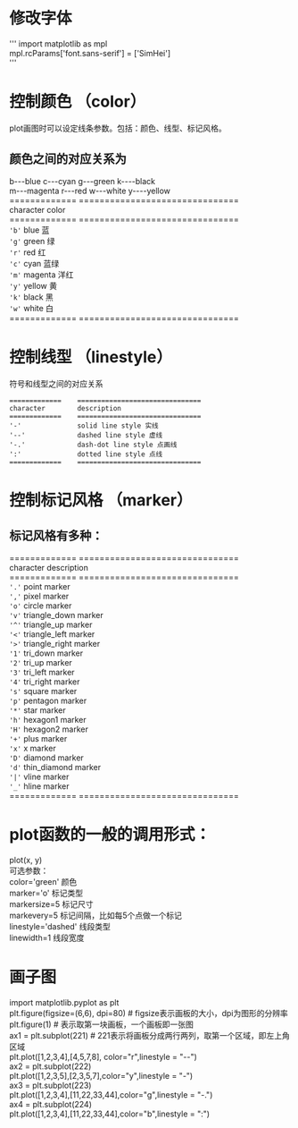 # 修改字体  
'''
import matplotlib as mpl  
mpl.rcParams['font.sans-serif'] = ['SimHei']  
'''
# 控制颜色 （color）  
plot画图时可以设定线条参数。包括：颜色、线型、标记风格。  

## 颜色之间的对应关系为  
b---blue   c---cyan  g---green    k----black  
m---magenta r---red  w---white    y----yellow  
    =============    ===============================  
    character        color  
    =============    ===============================  
    ``'b'``          blue 蓝  
    ``'g'``          green 绿  
    ``'r'``          red 红  
    ``'c'``          cyan 蓝绿  
    ``'m'``          magenta 洋红  
    ``'y'``          yellow 黄  
    ``'k'``          black 黑  
    ``'w'``          white 白  
    =============    ===============================  
# 控制线型 （linestyle）

符号和线型之间的对应关系

    =============    ===============================
    character        description
    =============    ===============================
    '-'              solid line style 实线
    '--'             dashed line style 虚线
    '-.'             dash-dot line style 点画线
    ':'              dotted line style 点线
    =============    ===============================

# 控制标记风格 （marker）
## 标记风格有多种：
=============    ===============================  
    character           description  
    =============    ===============================  
    ``'.'``          point marker  
    ``','``          pixel marker  
    ``'o'``          circle marker  
    ``'v'``          triangle_down marker  
    ``'^'``          triangle_up marker  
    ``'<'``          triangle_left marker  
    ``'>'``          triangle_right marker  
    ``'1'``          tri_down marker  
    ``'2'``          tri_up marker  
    ``'3'``          tri_left marker  
    ``'4'``          tri_right marker  
    ``'s'``          square marker  
    ``'p'``          pentagon marker  
    ``'*'``          star marker  
    ``'h'``          hexagon1 marker  
    ``'H'``          hexagon2 marker  
    ``'+'``          plus marker  
    ``'x'``          x marker  
    ``'D'``          diamond marker  
    ``'d'``          thin_diamond marker  
    ``'|'``          vline marker  
    ``'_'``          hline marker  
    =============    ===============================  
# plot函数的一般的调用形式：  
plot(x, y)  
    可选参数：  
        color='green'       颜色  
        marker='o'          标记类型  
        markersize=5        标记尺寸  
        markevery=5         标记间隔，比如每5个点做一个标记  
        linestyle='dashed'  线段类型  
        linewidth=1         线段宽度  
# 画子图
import  matplotlib.pyplot as plt  
plt.figure(figsize=(6,6), dpi=80)    # figsize表示画板的大小，dpi为图形的分辨率  
plt.figure(1)  # 表示取第一块画板，一个画板即一张图  
ax1 = plt.subplot(221)   # 221表示将画板分成两行两列，取第一个区域，即左上角区域  
plt.plot([1,2,3,4],[4,5,7,8], color="r",linestyle = "--")  
ax2 = plt.subplot(222)  
plt.plot([1,2,3,5],[2,3,5,7],color="y",linestyle = "-")  
ax3 = plt.subplot(223)  
plt.plot([1,2,3,4],[11,22,33,44],color="g",linestyle = "-.")  
ax4 = plt.subplot(224)  
plt.plot([1,2,3,4],[11,22,33,44],color="b",linestyle = ":")  

